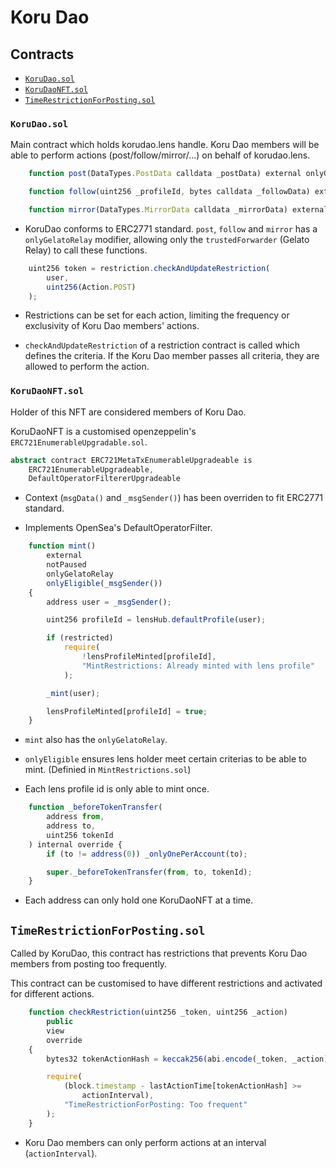 # Koru Dao

## Contracts

- [`KoruDao.sol`](#korudaosol)
- [`KoruDaoNFT.sol`](#korudaonftsol)
- [`TimeRestrictionForPosting.sol`](#timerestrictionforpostingsol)

### `KoruDao.sol`

Main contract which holds korudao.lens handle. Koru Dao members will be able to perform actions (post/follow/mirror/...) on behalf of korudao.lens.

```ts
    function post(DataTypes.PostData calldata _postData) external onlyGelatoRelay

    function follow(uint256 _profileId, bytes calldata _followData) external onlyGelatoRelay

    function mirror(DataTypes.MirrorData calldata _mirrorData) external onlyGelatoRelay
```

- KoruDao conforms to ERC2771 standard. `post`, `follow` and `mirror` has a `onlyGelatoRelay` modifier, allowing only the `trustedForwarder` (Gelato Relay) to call these functions.

```ts
    uint256 token = restriction.checkAndUpdateRestriction(
        user,
        uint256(Action.POST)
    );
```

- Restrictions can be set for each action, limiting the frequency or exclusivity of Koru Dao members' actions.

- `checkAndUpdateRestriction` of a restriction contract is called which defines the criteria. If the Koru Dao member passes all criteria, they are allowed to perform the action.

### `KoruDaoNFT.sol`

Holder of this NFT are considered members of Koru Dao.

KoruDaoNFT is a customised openzeppelin's `ERC721EnumerableUpgradable.sol`.

```ts
abstract contract ERC721MetaTxEnumerableUpgradeable is
    ERC721EnumerableUpgradeable,
    DefaultOperatorFiltererUpgradeable

```

- Context (`msgData()` and `_msgSender()`) has been overriden to fit ERC2771 standard.

- Implements OpenSea's DefaultOperatorFilter.

```ts
    function mint()
        external
        notPaused
        onlyGelatoRelay
        onlyEligible(_msgSender())
    {
        address user = _msgSender();

        uint256 profileId = lensHub.defaultProfile(user);

        if (restricted)
            require(
                !lensProfileMinted[profileId],
                "MintRestrictions: Already minted with lens profile"
            );

        _mint(user);

        lensProfileMinted[profileId] = true;
    }
```

- `mint` also has the `onlyGelatoRelay`.

- `onlyEligible` ensures lens holder meet certain criterias to be able to mint. (Definied in `MintRestrictions.sol`)

- Each lens profile id is only able to mint once.

```ts
    function _beforeTokenTransfer(
        address from,
        address to,
        uint256 tokenId
    ) internal override {
        if (to != address(0)) _onlyOnePerAccount(to);

        super._beforeTokenTransfer(from, to, tokenId);
    }
```

- Each address can only hold one KoruDaoNFT at a time.

## `TimeRestrictionForPosting.sol`

Called by KoruDao, this contract has restrictions that prevents Koru Dao members from posting too frequently.

This contract can be customised to have different restrictions and activated for different actions.

```ts
    function checkRestriction(uint256 _token, uint256 _action)
        public
        view
        override
    {
        bytes32 tokenActionHash = keccak256(abi.encode(_token, _action));

        require(
            (block.timestamp - lastActionTime[tokenActionHash] >=
                actionInterval),
            "TimeRestrictionForPosting: Too frequent"
        );
    }
```

- Koru Dao members can only perform actions at an interval (`actionInterval`).
